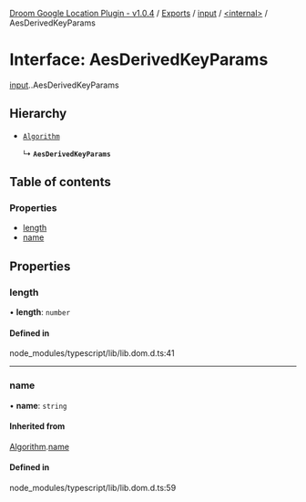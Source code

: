 [Droom Google Location Plugin - v1.0.4](../README.md) / [Exports](../modules.md) / [input](../modules/input.md) / [<internal\>](../modules/input._internal_.md) / AesDerivedKeyParams

# Interface: AesDerivedKeyParams

[input](../modules/input.md).[<internal>](../modules/input._internal_.md).AesDerivedKeyParams

## Hierarchy

- [`Algorithm`](input._internal_.Algorithm.md)

  ↳ **`AesDerivedKeyParams`**

## Table of contents

### Properties

- [length](input._internal_.AesDerivedKeyParams.md#length)
- [name](input._internal_.AesDerivedKeyParams.md#name)

## Properties

### length

• **length**: `number`

#### Defined in

node_modules/typescript/lib/lib.dom.d.ts:41

___

### name

• **name**: `string`

#### Inherited from

[Algorithm](input._internal_.Algorithm.md).[name](input._internal_.Algorithm.md#name)

#### Defined in

node_modules/typescript/lib/lib.dom.d.ts:59
